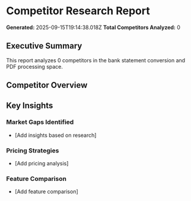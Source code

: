 # Competitor Research Report

**Generated:** 2025-09-15T19:14:38.018Z
**Total Competitors Analyzed:** 0

## Executive Summary

This report analyzes 0 competitors in the bank statement conversion and PDF processing space.

## Competitor Overview

## Key Insights

### Market Gaps Identified
- [Add insights based on research]

### Pricing Strategies
- [Add pricing analysis]

### Feature Comparison
- [Add feature comparison]

